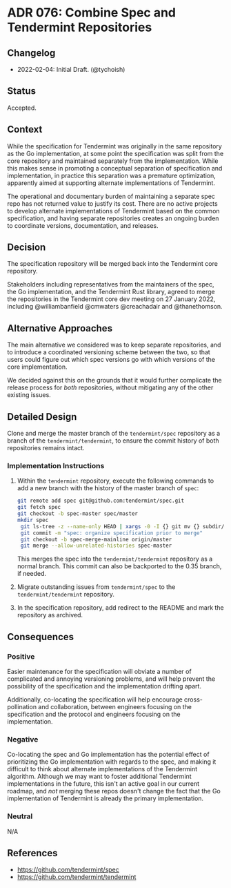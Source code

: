 # ADR 076: Combine Spec and Tendermint Repositories 

## Changelog

- 2022-02-04: Initial Draft. (@tychoish)

## Status

Accepted.

## Context

While the specification for Tendermint was originally in the same
repository as the Go implementation, at some point the specification
was split from the core repository and maintained separately from the
implementation. While this makes sense in promoting a conceptual
separation of specification and implementation, in practice this
separation was a premature optimization, apparently aimed at supporting
alternate implementations of Tendermint. 

The operational and documentary burden of maintaining a separate
spec repo has not returned value to justify its cost. There are no active
projects to develop alternate implementations of Tendermint based on the
common specification, and having separate repositories creates an ongoing
burden to coordinate versions, documentation, and releases.

## Decision

The specification repository will be merged back into the Tendermint
core repository.

Stakeholders including representatives from the maintainers of the
spec, the Go implementation, and the Tendermint Rust library, agreed
to merge the repositories in the Tendermint core dev meeting on 27
January 2022, including @williambanfield @cmwaters @creachadair and
@thanethomson.

## Alternative Approaches

The main alternative we considered was to keep separate repositories,
and to introduce a coordinated versioning scheme between the two, so
that users could figure out which spec versions go with which versions
of the core implementation.

We decided against this on the grounds that it would further complicate
the release process for _both_ repositories, without mitigating any of
the other existing issues.

## Detailed Design

Clone and merge the master branch of the `tendermint/spec` repository
as a branch of the `tendermint/tendermint`, to ensure the commit history
of both repositories remains intact.

### Implementation Instructions

1. Within the `tendermint` repository, execute the following commands 
   to add a new branch with the history of the master branch of `spec`:

   ```bash
   git remote add spec git@github.com:tendermint/spec.git
   git fetch spec
   git checkout -b spec-master spec/master
   mkdir spec
	git ls-tree -z --name-only HEAD | xargs -0 -I {} git mv {} subdir/
	git commit -m "spec: organize specification prior to merge"
	git checkout -b spec-merge-mainline origin/master
	git merge --allow-unrelated-histories spec-master
	```

   This merges the spec into the `tendermint/tendermint` repository as
   a normal branch. This commit can also be backported to the 0.35
   branch, if needed.

2. Migrate outstanding issues from `tendermint/spec` to the
   `tendermint/tendermint` repository.

3. In the specification repository, add redirect to the README and mark
   the repository as archived. 
   

## Consequences

### Positive

Easier maintenance for the specification will obviate a number of
complicated and annoying versioning problems, and will help prevent the
possibility of the specification and the implementation drifting apart.

Additionally, co-locating the specification will help encourage
cross-pollination and collaboration, between engineers focusing on the
specification and the protocol and engineers focusing on the implementation.

### Negative

Co-locating the spec and Go implementation has the potential effect of
prioritizing the Go implementation with regards to the spec, and
making it difficult to think about alternate implementations of the
Tendermint algorithm. Although we may want to foster additional
Tendermint implementations in the future, this isn't an active goal
in our current roadmap, and *not* merging these repos doesn't
change the fact that the Go implementation of Tendermint is already the
primary implementation.

### Neutral

N/A

## References

- https://github.com/tendermint/spec
- https://github.com/tendermint/tendermint
